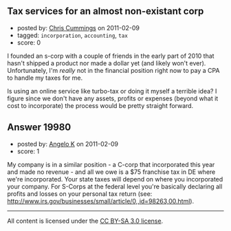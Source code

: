 ## Tax services for an almost non-existant corp

- posted by: [Chris Cummings](https://stackexchange.com/users/-1/6659-chris-cummings) on 2011-02-09
- tagged: `incorporation`, `accounting`, `tax`
- score: 0

I founded an s-corp with a couple of friends in the early part of 2010 that hasn't shipped a product nor made a dollar yet (and likely won't ever). Unfortunately, I'm *really* not in the financial position right now to pay a CPA to handle my taxes for me. 

Is using an online service like turbo-tax or doing it myself a terrible idea? I figure since we don't have any assets, profits or expenses (beyond what it cost to incorporate) the process would be pretty straight forward. 


## Answer 19980

- posted by: [Angelo K](https://stackexchange.com/users/-1/7191-angelo-k) on 2011-02-09
- score: 1

My company is in a similar position - a C-corp that incorporated this year and made no revenue - and all we owe is a $75 franchise tax in DE where we're incorporated. Your state taxes will depend on where you incorporated your company. For S-Corps at the federal level you're basically declaring all profits and losses on your personal tax return (see: http://www.irs.gov/businesses/small/article/0,,id=98263,00.html). 




---

All content is licensed under the [CC BY-SA 3.0 license](https://creativecommons.org/licenses/by-sa/3.0/).
